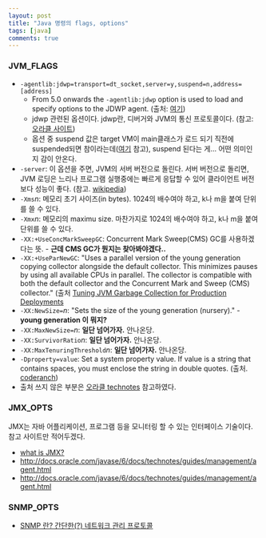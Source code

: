 ```yaml
---
layout: post
title: "Java 명령의 flags, options"
tags: [java]
comments: true
---
```



### JVM_FLAGS
* `-agentlib:jdwp=transport=dt_socket,server=y,suspend=n,address=[address]`
  * From 5.0 onwards the `-agentlib:jdwp` option is used to load and specify options to the JDWP agent. (출처: [여기](https://docs.oracle.com/javase/1.5.0/docs/guide/jpda/conninv.html#Invocation))
  * jdwp 관련된 옵션이다. jdwp란, 디버거와 JVM의 통신 프로토콜이다. (참고: [오라클 사이트](http://docs.oracle.com/javase/7/docs/technotes/guides/jpda/jdwp-spec.html)) 
  * 옵션 중 suspend 값은 target VM이 main클래스가 로드 되기 직전에 suspended되면 참이라는데([여기](https://docs.oracle.com/javase/1.5.0/docs/guide/jpda/conninv.html) 참고), suspend 된다는 게... 어떤 의미인 지 감이 안온다.
* `-server`: 이 옵션을 주면, JVM의 서버 버전으로 돌린다. 서버 버전으로 돌리면, JVM 로딩은 느리나 프로그램 실행중에는 빠르게 응답할 수 있어 클라이언트 버전보다 성능이 좋다. (참고. [wikipedia](http://en.wikipedia.org/wiki/HotSpot))
* `-Xms`*n*: 메모리 초기 사이즈(in bytes). 1024의 배수여야 하고, k나 m을 붙여 단위를 쓸 수 있다.
* `-Xmx`*n*: 메모리의 maximu size. 마찬가지로 1024의 배수여야 하고, k나 m을 붙여 단위를 쓸 수 있다.
* `-XX:+UseConcMarkSweepGC`: Concurrent Mark Sweep(CMS) GC를 사용하겠다는 뜻. - **근데 CMS GC가 뭔지는 찾아봐야겠다..**
* `-XX:+UseParNewGC`: "Uses a parallel version of the young generation copying collector alongside the default collector. This minimizes pauses by using all available CPUs in parallel. The collector is compatible with both the default collector and the Concurrent Mark and Sweep (CMS) collector." (출처 [Tuning JVM Garbage Collection for Production Deployments](https://docs.oracle.com/cd/E13209_01/wlcp/wlss30/configwlss/jvmgc.html)
* `-XX:NewSize=`*n*: "Sets the size of the young generation (nursery)." - **young generation 이 뭐지?**
* `-XX:MaxNewSize=`*n*: **일단 넘어가자.** 안나온당.
* `-XX:SurvivorRatio`*n*: **일단 넘어가자.** 안나온당. 
* `-XX:MaxTenuringThreshold`*n*: **일단 넘어가자.** 안나온당. 
* `-Dproperty=value`: Set a system property value. If value is a string that contains spaces, you must enclose the string in double quotes. (출처. [coderanch](http://www.coderanch.com/t/178539/java-OCAJ/certification/java-command-line-option-good)) 
* 출처 쓰지 않은 부분은 [오라클 technotes](http://docs.oracle.com/javase/7/docs/technotes/tools/solaris/java.html) 참고하였다.

### JMX_OPTS
JMX는 자바 어플리케이션, 프로그램 등을 모니터링 할 수 있는 인터페이스 기술이다. 참고 사이트만 적어두겠다.

* [what is JMX?](https://blogs.oracle.com/jmxetc/entry/what_is_jmx) 
* http://docs.oracle.com/javase/6/docs/technotes/guides/management/agent.html
* http://docs.oracle.com/javase/6/docs/technotes/guides/management/agent.html

### SNMP_OPTS
* [SNMP 란? 간단한(?) 네트워크 관리 프로토콜](http://blog.alghost.co.kr/snmp-%EB%9E%80-%EA%B0%84%EB%8B%A8%ED%95%9C-%EB%84%A4%ED%8A%B8%EC%9B%8C%ED%81%AC-%EA%B4%80%EB%A6%AC-%ED%94%84%EB%A1%9C%ED%86%A0%EC%BD%9C/)

